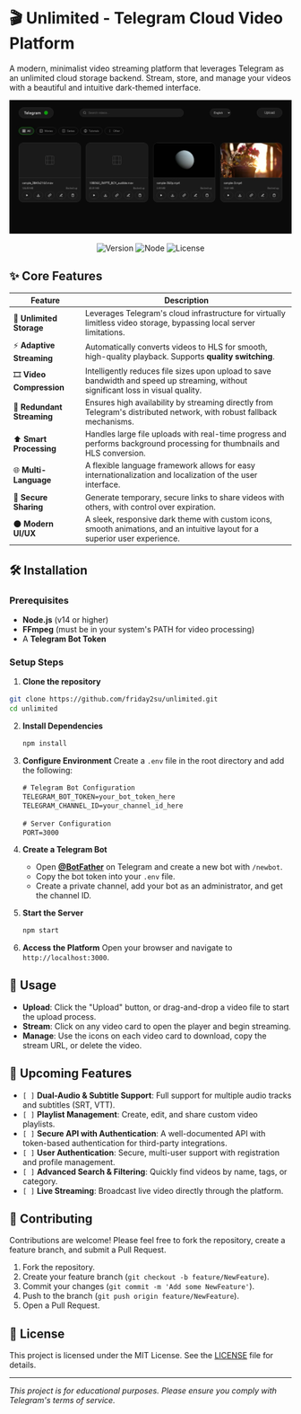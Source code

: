 # 🎬 Unlimited - Telegram Cloud Video Platform

A modern, minimalist video streaming platform that leverages Telegram as an unlimited cloud storage backend. Stream, store, and manage your videos with a beautiful and intuitive dark-themed interface.

![Homepage Screenshot](demo.jpeg)

<p align="center">
  <img src="https://img.shields.io/badge/version-2.1.0-green?style=for-the-badge" alt="Version">
  <img src="https://img.shields.io/badge/node-%3E%3D14.0.0-blue?style=for-the-badge" alt="Node">
  <img src="https://img.shields.io/badge/license-MIT-blue?style=for-the-badge" alt="License">
</p>

## ✨ Core Features

| Feature | Description |
| --- | --- |
| 🚀 **Unlimited Storage** | Leverages Telegram's cloud infrastructure for virtually limitless video storage, bypassing local server limitations. |
| ⚡ **Adaptive Streaming** | Automatically converts videos to HLS for smooth, high-quality playback. Supports **quality switching**. |
| 🎞️ **Video Compression** | Intelligently reduces file sizes upon upload to save bandwidth and speed up streaming, without significant loss in visual quality. |
| 📡 **Redundant Streaming** | Ensures high availability by streaming directly from Telegram's distributed network, with robust fallback mechanisms. |
| ⬆️ **Smart Processing** | Handles large file uploads with real-time progress and performs background processing for thumbnails and HLS conversion. |
| 🌐 **Multi-Language** | A flexible language framework allows for easy internationalization and localization of the user interface. |
| 🔗 **Secure Sharing** | Generate temporary, secure links to share videos with others, with control over expiration. |
| 🌑 **Modern UI/UX** | A sleek, responsive dark theme with custom icons, smooth animations, and an intuitive layout for a superior user experience. |

## 🛠️ Installation

### Prerequisites
-   **Node.js** (v14 or higher)
-   **FFmpeg** (must be in your system's PATH for video processing)
-   A **Telegram Bot Token**

### Setup Steps

1. **Clone the repository**
```bash
git clone https://github.com/friday2su/unlimited.git
cd unlimited
```

2.  **Install Dependencies**
    ```bash
    npm install
    ```

3.  **Configure Environment**
    Create a `.env` file in the root directory and add the following:
    ```env
    # Telegram Bot Configuration
    TELEGRAM_BOT_TOKEN=your_bot_token_here
    TELEGRAM_CHANNEL_ID=your_channel_id_here

    # Server Configuration
    PORT=3000
    ```

4.  **Create a Telegram Bot**
    -   Open **[@BotFather](https://t.me/botfather)** on Telegram and create a new bot with `/newbot`.
    -   Copy the bot token into your `.env` file.
    -   Create a private channel, add your bot as an administrator, and get the channel ID.

5.  **Start the Server**
    ```bash
    npm start
    ```

6.  **Access the Platform**
    Open your browser and navigate to `http://localhost:3000`.

## 📖 Usage

-   **Upload**: Click the "Upload" button, or drag-and-drop a video file to start the upload process.
-   **Stream**: Click on any video card to open the player and begin streaming.
-   **Manage**: Use the icons on each video card to download, copy the stream URL, or delete the video.

## 🔮 Upcoming Features

- `[ ]` **Dual-Audio & Subtitle Support**: Full support for multiple audio tracks and subtitles (SRT, VTT).
- `[ ]` **Playlist Management**: Create, edit, and share custom video playlists.
- `[ ]` **Secure API with Authentication**: A well-documented API with token-based authentication for third-party integrations.
- `[ ]` **User Authentication**: Secure, multi-user support with registration and profile management.
- `[ ]` **Advanced Search & Filtering**: Quickly find videos by name, tags, or category.
- `[ ]` **Live Streaming**: Broadcast live video directly through the platform.

## 🤝 Contributing

Contributions are welcome! Please feel free to fork the repository, create a feature branch, and submit a Pull Request.

1.  Fork the repository.
2.  Create your feature branch (`git checkout -b feature/NewFeature`).
3.  Commit your changes (`git commit -m 'Add some NewFeature'`).
4.  Push to the branch (`git push origin feature/NewFeature`).
5.  Open a Pull Request.

## 📝 License

This project is licensed under the MIT License. See the [LICENSE](LICENSE) file for details.

---
*This project is for educational purposes. Please ensure you comply with Telegram's terms of service.*
